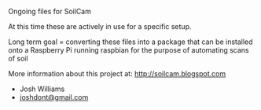 Ongoing files for SoilCam

At this time these are actively in use for a specific setup. 

Long term goal = converting these files into a package that can be installed onto a Raspberry Pi running raspbian for the purpose of automating scans of soil

More information about this project at: http://soilcam.blogspot.com

 - Josh Williams
 - joshdont@gmail.com
